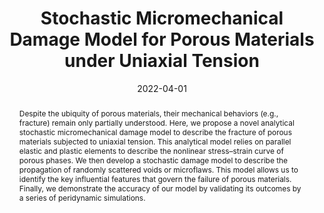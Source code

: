 ---
title: "Stochastic Micromechanical Damage Model for Porous Materials under Uniaxial Tension"
date: "2022-04-01"
draft: false
tags: ["Porous material"]
# publication_types: 3
publication: "Journal of Materials in Civil Engineering"

abstract: "Despite the ubiquity of porous materials, their mechanical behaviors (e.g., fracture) remain only partially understood. Here, we propose a novel analytical stochastic micromechanical damage model to describe the fracture of porous materials subjected to uniaxial tension. This analytical model relies on parallel elastic and plastic elements to describe the nonlinear stress–strain curve of porous phases. We then develop a stochastic damage model to describe the propagation of randomly scattered voids or microflaws. This model allows us to identify the key influential features that govern the failure of porous materials. Finally, we demonstrate the accuracy of our model by validating its outcomes by a series of peridynamic simulations."

url_pdf: "https://ascelibrary.org/doi/abs/10.1061/%28ASCE%29MT.1943-5533.0004146"
---